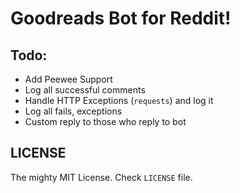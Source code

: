 # Goodreads Bot for Reddit!

## Todo:
- Add Peewee Support
- Log all successful comments
- Handle HTTP Exceptions (`requests`) and log it
- Log all fails, exceptions
- Custom reply to those who reply to bot

## LICENSE

The mighty MIT License. Check `LICENSE` file.
